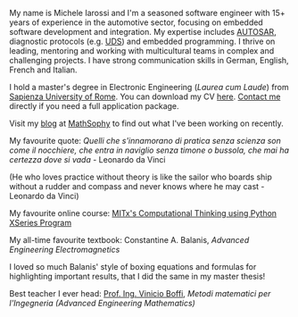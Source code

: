 My name is Michele Iarossi and I'm a seasoned software engineer with 15+ years of experience in the automotive sector, focusing on embedded software development and integration. My expertise includes [AUTOSAR](https://www.autosar.org/), diagnostic protocols (e.g. [UDS](https://www.iso.org/standard/72439.html)) and embedded programming. I thrive on leading, mentoring and working with multicultural teams in complex and challenging projects. I have strong communication skills in German, English, French and Italian.

I hold a master's degree in Electronic Engineering (_Laurea cum Laude_) from [Sapienza University of Rome](https://www.uniroma1.it/en/pagina-strutturale/home).
You can download my CV [here](https://github.com/MicheleIarossi/CV/blob/main/cv.pdf). [Contact me](mailto:micheleiarossi@gmail.com) directly if you need a full application package.

Visit my [blog](https://www.mathsophy.com/blog) at [MathSophy](https://www.mathsophy.com/) to find out what I've been working on recently.

My favourite quote: _Quelli che s'innamorano di pratica senza scienza son come il nocchiere, che entra in naviglio senza timone o bussola, che mai ha certezza dove si vada_ - Leonardo da Vinci

(He who loves practice without theory is like the sailor who boards ship without a rudder and compass and never knows where he may cast - Leonardo da Vinci)

My favourite online course: [MITx's Computational Thinking using Python XSeries Program](https://www.edx.org/xseries/mitx-computational-thinking-using-python?index=undefined)

My all-time favourite textbook: Constantine A. Balanis, _Advanced Engineering Electromagnetics_

I loved so much Balanis' style of boxing equations and formulas for highlighting important results, that I did the same in my master thesis!

Best teacher I ever head: [Prof. Ing. Vinicio Boffi](https://ne.oregonstate.edu/ICTT/talks/ICTT-22_talks/Thursday_Morning_1/boffi-memoriam-ictt-2011.pdf), _Metodi matematici per l'Ingegneria (Advanced Engineering Mathematics)_
